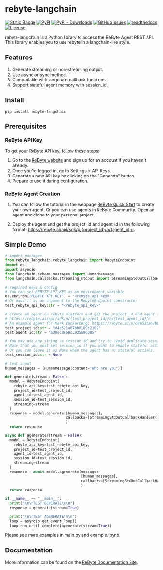 # rebyte-langchain

[![Static Badge](https://img.shields.io/badge/discord-Join_Chat-blue?&color=blue)](https://rebyte.ai/join-discord)
[![PyPI](https://img.shields.io/pypi/v/rebyte-langchain.svg)](https://pypi.python.org/pypi/rebyte-langchain)
[![PyPI - Downloads](https://img.shields.io/pypi/dm/rebyte-langchain)](https://pypi.python.org/pypi/rebyte-langchain)
[![GitHub issues](https://img.shields.io/github/issues/ReByteAI/bug-tracker)](https://rebyte.ai/feedback)
[![readthedocs](https://img.shields.io/badge/docs-stable-brightgreen.svg?style=flat)](https://rebyte-ai.gitbook.io/rebyte/)
[![License](https://img.shields.io/badge/license-MIT-brightgreen.svg)](https://opensource.org/licenses/MIT)


rebyte-langchain is a Python library to access the ReByte Agent REST API. This library enables you to use rebyte in a langchain-like style.

## Features

1. Generate streaming or non-streaming output.
2. Use async or sync method.
3. Compatiable with langchain callback functions.
4. Support stateful agent memory with session_id.

## Install
```shell
pip install rebyte-langchain
```

## Prerequisites

### ReByte API Key
To get your ReByte API key, follow these steps:

1. Go to the [ReByte website](https://rebyte.ai/) and sign up for an account if you haven't already.
2. Once you're logged in, go to Settings > API Keys.
3. Generate a new API key by clicking on the "Generate" button.
4. Prepare to use it during configuration.

### ReByte Agent Creation

1. You can follow the tutorial in the webpage [ReByte Quick Start](https://rebyte-ai.gitbook.io/rbyte/agents/quick-start) to create your own agent. Or you can use agents in ReByte Community. Open an agent and clone to your personal project.

2. Deploy the agent and get the project_id and agent_id in the following format: https://rebyte.ai/api/sdk/p/{project_id}/a/{agent_id}/r.

## Simple Demo

```python
# import packages
from rebyte_langchain.rebyte_langchain import RebyteEndpoint
import os
import asyncio
from langchain.schema.messages import HumanMessage
from langchain.callbacks.streaming_stdout import StreamingStdOutCallbackHandler

# required keys & config
# You can set REBYTE_API_KEY as an environment variable 
os.environ['REBYTE_API_KEY'] = "<rebyte_api_key>"
# Or pass it as an argument to the RebyteEndpoint constructor
test_rebyte_api_key:str = "<rebyte_api_key>"

# create an agent on rebyte platform and get the project_id and agent_id
# https://rebyte.ai/api/sdk/p/{test_project_id}/a/{test_agent_id}/r
# An example agent for Mark Zuckerberg: https://rebyte.ai/p/d4e521a67bb8189c2189/callable/a38ec8c60c3925696385/editor
test_project_id:str = "d4e521a67bb8189c2189"
test_agent_id:str = "a38ec8c60c3925696385"

# You may use any string as session_id and try to avoid duplicate session_ids
# Note that you must set session_id if you want to enable stateful actions, such as threads (aka, memory), in your agent.
# Or you can leave it as None when the agent has no stateful actions.
test_session_id:str = None

# test input
human_messages = [HumanMessage(content="Who are you")]

def generate(stream = False):
  model = RebyteEndpoint(
    rebyte_api_key=test_rebyte_api_key,
    project_id=test_project_id,
    agent_id=test_agent_id,
    session_id=test_session_id,
    streaming=stream
  )
  response = model.generate([human_messages],
                            callbacks=[StreamingStdOutCallbackHandler()]
                            )
  return response

async def agenerate(stream = False):
  model = RebyteEndpoint(
    rebyte_api_key=test_rebyte_api_key,
    project_id=test_project_id,
    agent_id=test_agent_id,
    session_id=test_session_id,
    streaming=stream
  )
  response = await model.agenerate(messages=
                                   [human_messages],
                                   callbacks=[StreamingStdOutCallbackHandler()]
                                   )
  return response

if __name__ == "__main__":
  print("\n\nTEST GENERATE\n\n")
  response = generate(stream=True)

  print("\n\nTEST AGENERATE\n\n")
  loop = asyncio.get_event_loop()
  loop.run_until_complete(agenerate(stream=True))
```

Please see more examples in main.py and example.ipynb.

## Documentation

More information can be found on the [ReByte Documentation Site](https://rebyte-ai.gitbook.io/rebyte/).
